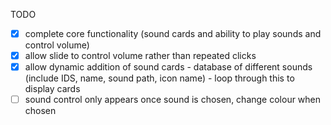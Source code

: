 TODO 

- [x] complete core functionality (sound cards and ability to play sounds and control volume)
- [x] allow slide to control volume rather than repeated clicks
- [x] allow dynamic addition of sound cards - database of different sounds (include IDS, name, sound path, icon name) - loop through this to display cards 
- [ ] sound control only appears once sound is chosen, change colour when chosen 
